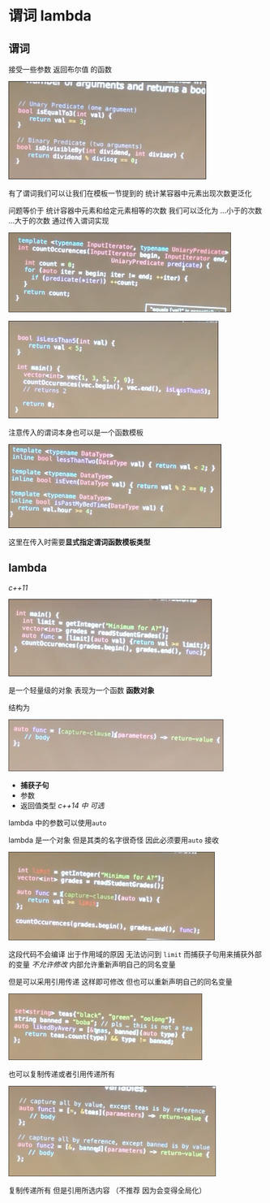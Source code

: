 # 谓词 lambda

## 谓词

接受一些参数 返回布尔值 的函数

![](img/f3af9420.png)

有了谓词我们可以让我们在模板一节提到的 统计某容器中元素出现次数更泛化

问题等价于 统计容器中元素和给定元素相等的次数 我们可以泛化为 ...小于的次数 ...大于的次数 通过传入谓词实现

![](img/50a05694.png)

![](img/c2ab7a6c.png)

注意传入的谓词本身也可以是一个函数模板 

![](img/a2135cf7.png)

这里在传入时需要**显式指定谓词函数模板类型**

## lambda

*c++11*

![](img/56a8d7a3.png)

是一个轻量级的对象 表现为一个函数 **函数对象**

结构为

![](img/7c6cc6d0.png)

* **捕获子句**
* 参数
* 返回值类型 *c++14 中 可选*

lambda 中的参数可以使用`auto`

lambda 是一个对象 但是其类的名字很奇怪 因此必须要用`auto` 接收

![](img/22b5209e.png)

这段代码不会编译 出于作用域的原因 无法访问到 `limit` 而捕获子句用来捕获外部的变量  *不允许修改* 内部允许重新声明自己的同名变量

但是可以采用引用传递 这样即可修改 但也可以重新声明自己的同名变量

![](img/83ddd25e.png)

也可以复制传递或者引用传递所有

![](img/b94da54d.png)

复制传递所有 但是引用所选内容 （不推荐 因为会变得全局化）

